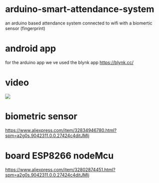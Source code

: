 # arduino-smart-attendance-system
an arduino based attendance system connected to wifi with a biomertic sensor (fingerprint) 
 
 # android app
 for the arduino app we ve used the blynk app https://blynk.cc/

# video
[![](http://img.youtube.com/vi/cbO8QLPFEUc/0.jpg)](http://www.youtube.com/watch?v=cbO8QLPFEUc "")

# biometric sensor
https://www.aliexpress.com/item/32834946780.html?spm=a2g0s.9042311.0.0.27424c4ditJMIj

# board ESP8266 nodeMcu
https://www.aliexpress.com/item/32802874451.html?spm=a2g0s.9042311.0.0.27424c4ditJMIj
